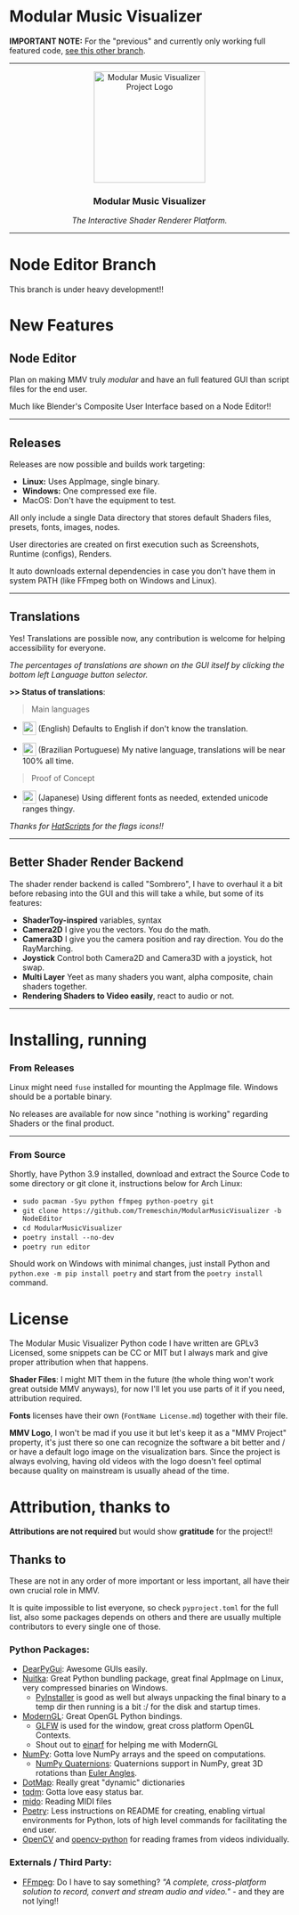 # Modular Music Visualizer

**IMPORTANT NOTE:** For the "previous" and currently only working full featured code, [see this other branch](https://github.com/Tremeschin/ModularMusicVisualizer/tree/master).


<hr>

<p align="center">
    <img src="src/mmv/Data/Image/mmvLogoWhite.png" alt="Modular Music Visualizer Project Logo" width="200" height="200">
</p>
<h3 align="center"><b>Modular Music Visualizer</b></h3>
<p align="center">
  <i>The Interactive Shader Renderer Platform.</i>
</p>
<hr>



# Node Editor Branch

This branch is under heavy development!!



# New Features

## Node Editor

Plan on making MMV truly _modular_ and have an full featured GUI than script files for the end user.

Much like Blender's Composite User Interface based on a Node Editor!!

<hr>

## Releases

Releases are now possible and builds work targeting:
- **Linux:** Uses AppImage, single binary.
- **Windows:** One compressed exe file.
- MacOS: Don't have the equipment to test.

All only include a single Data directory that stores default Shaders files, presets, fonts, images, nodes.

User directories are created on first execution such as Screenshots, Runtime (configs), Renders.

It auto downloads external dependencies in case you don't have them in system PATH (like FFmpeg both on Windows and Linux).

<hr>

## Translations

Yes! Translations are possible now, any contribution is welcome for helping accessibility for everyone.

_The percentages of translations are shown on the GUI itself by clicking the bottom left Language button selector._

**>> Status of translations**:

> Main languages
- <div>
    <img src="https://hatscripts.github.io/circle-flags/flags/us.svg" style="vertical-align: middle;" width="24">
    <span style="vertical-align: middle;">(English) Defaults to English if don't know the translation.</span>
</div>

- <div>
    <img src="https://hatscripts.github.io/circle-flags/flags/br.svg" style="vertical-align: middle;" width="24">
    <span style="vertical-align: middle;">(Brazilian Portuguese) My native language, translations will be near 100% all time.</span>
</div>

> Proof of Concept
- <div>
    <img src="https://hatscripts.github.io/circle-flags/flags/jp.svg" style="vertical-align: middle;" width="24">
    <span style="vertical-align: middle;">(Japanese) Using different fonts as needed, extended unicode ranges thingy.</span>
</div>

_Thanks for [HatScripts](https://github.com/HatScripts/circle-flags) for the flags icons!!_

<hr>

## Better Shader Render Backend

The shader render backend is called "Sombrero", I have to overhaul it a bit before rebasing into the GUI and this will take a while, but some of its features:
- **ShaderToy-inspired** variables, syntax
- **Camera2D** I give you the vectors. You do the math.
- **Camera3D** I give you the camera position and ray direction. You do the RayMarching.
- **Joystick** Control both Camera2D and Camera3D with a joystick, hot swap.
- **Multi Layer** Yeet as many shaders you want, alpha composite, chain shaders together.
- **Rendering Shaders to Video easily**, react to audio or not.



<hr>

# Installing, running

### From Releases

Linux might need `fuse` installed for mounting the AppImage file. Windows should be a portable binary.

No releases are available for now since "nothing is working" regarding Shaders or the final product.

<hr>

### From Source

Shortly, have Python 3.9 installed, download and extract the Source Code to some directory or git clone it, instructions below for Arch Linux: 

- `sudo pacman -Syu python ffmpeg python-poetry git`
- `git clone https://github.com/Tremeschin/ModularMusicVisualizer -b NodeEditor`
- `cd ModularMusicVisualizer`
- `poetry install --no-dev`
- `poetry run editor`

Should work on Windows with minimal changes, just install Python and `python.exe -m pip install poetry` and start from the `poetry install` command.



# License

The Modular Music Visualizer Python code I have written are GPLv3 Licensed, some snippets can be CC or MIT but I always mark and give proper attribution when that happens.

**Shader Files**: I might MIT them in the future (the whole thing won't work great outside MMV anyways), for now I'll let you use parts of it if you need, attribution required.

**Fonts** licenses have their own (`FontName License.md`) together with their file.

**MMV Logo**, I won't be mad if you use it but let's keep it as a "MMV Project" property, it's just there so one can recognize the software a bit better and / or have a default logo image on the visualization bars. Since the project is always evolving, having old videos with the logo doesn't feel optimal because quality on mainstream is usually ahead of the time.


# Attribution, thanks to

**Attributions are not required** but would show **gratitude** for the project!!


## Thanks to

These are not in any order of more important or less important, all have their own crucial role in MMV.

It is quite impossible to list everyone, so check `pyproject.toml` for the full list, also some packages depends on others and there are usually multiple contributors to every single one of those.

### Python Packages:
- [DearPyGui](https://github.com/hoffstadt/DearPyGui): Awesome GUIs easily.
- [Nuitka](https://github.com/Nuitka/Nuitka): Great Python bundling package, great final AppImage on Linux, very compressed binaries on Windows.
  - [PyInstaller](https://github.com/pyinstaller/pyinstaller/) is good as well but always unpacking the final binary to a temp dir then running is a bit :/ for the disk and startup times.
- [ModernGL](https://github.com/moderngl/moderngl): Great OpenGL Python bindings.
  - [GLFW](https://www.glfw.org/) is used for the window, great cross platform OpenGL Contexts.
  - Shout out to [einarf](https://github.com/einarf) for helping me with ModernGL
- [NumPy](https://numpy.org/): Gotta love NumPy arrays and the speed on computations.
  - [NumPy Quaternions](https://github.com/moble/quaternion): Quaternions support in NumPy, great 3D rotations than [Euler Angles](https://github.com/moble/quaternion/wiki/Euler-angles-are-horrible).
- [DotMap](https://github.com/drgrib/dotmap): Really great "dynamic" dictionaries
- [tqdm](https://github.com/tqdm/tqdm): Gotta love easy status bar.
- [mido](https://pypi.org/project/mido/): Reading MIDI files
- [Poetry](https://github.com/python-poetry/poetry): Less instructions on README for creating, enabling virtual environments for Python, lots of high level commands for facilitating the end user.
- [OpenCV](https://opencv.org/) and [opencv-python](https://pypi.org/project/opencv-python/) for reading frames from videos individually.

### Externals / Third Party:
- [FFmpeg](https://ffmpeg.org/): Do I have to say something? _"A complete, cross-platform solution to record, convert and stream audio and video."_ - and they are not lying!!
